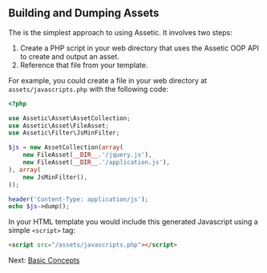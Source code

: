 Building and Dumping Assets
---------------------------

The is the simplest approach to using Assetic. It involves two steps:

 1. Create a PHP script in your web directory that uses the Assetic OOP API to
    create and output an asset.
 2. Reference that file from your template.

For example, you could create a file in your web directory at
`assets/javascripts.php` with the following code:
```php
<?php

use Assetic\Asset\AssetCollection;
use Assetic\Asset\FileAsset;
use Assetic\Filter\JsMinFilter;

$js = new AssetCollection(array(
    new FileAsset(__DIR__.'/jquery.js'),
    new FileAsset(__DIR__.'/application.js'),
), array(
    new JsMinFilter(),
));

header('Content-Type: application/js');
echo $js->dump();
```

In your HTML template you would include this generated Javascript using a
simple `<script>` tag:
```html
<script src="/assets/javascripts.php"></script>
```

Next: [Basic Concepts](concepts.md)
